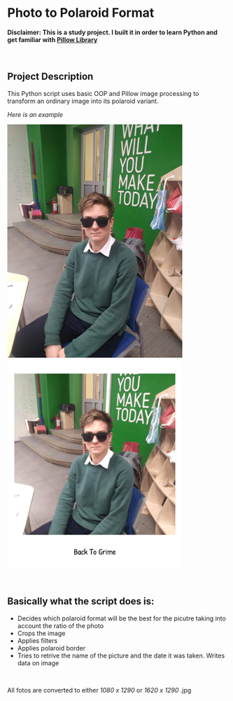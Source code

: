 # Photo to Polaroid Format

**Disclaimer: This is a study project. I built it in order to learn Python and get familiar with [Pillow Library](https://pillow.readthedocs.io/en/stable/ "Pillow library")**
<br />  
<br />
## Project Description
This Python script uses basic OOP and Pillow image processing to transform an ordinary image into its polaroid variant. 
<br />  

*Here is an example*
<p float="right">
  <kbd><img src="./Images/Back%20To%20Grime.jpg/" width="400" /></kbd>
  <kbd><img src="./editedImages/Back%20To%20Grime_edit.jpg" width="400" /></kbd> 
</p>
<br />  

## Basically what the script does is:

* Decides which polaroid format will be the best for the picutre taking into account the ratio of the photo
* Crops the image
* Applies filters
* Applies polaroid border
* Tries to retrive the name of the picture and the date it was taken. Writes data on image
<br />  

 All fotos are converted to either *1080 x 1290* or *1620 x 1290* .jpg
